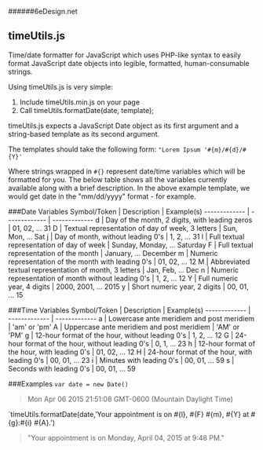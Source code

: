 ######6eDesign.net
## timeUtils.js
Time/date formatter for JavaScript which uses PHP-like syntax to easily format JavaScript date objects into legible, formatted, human-consumable strings. 

Using timeUtils.js is very simple: 

1. Include timeUtils.min.js on your page
2. Call timeUtils.formatDate(date, template); 

timeUtils.js expects a JavaScript Date object as its first argument and a string-based template as its second argument.  

The templates should take the following form: 
`"Lorem Ipsum '#{m}/#{d}/#{Y}'`

Where strings wrapped in `#{}` represent date/time variables which  will be formatted for you.  The below table shows all the variables currently available along with a brief description.  In the above example template, we would get date in the "mm/dd/yyyy" format - for example.

###Date Variables
Symbol/Token  | Description | Example(s)
------------- | ------------- | -------------
d | Day of the month, 2 digits, with leading zeros | 01, 02, ... 31
D | Textual representation of day of week, 3 letters | Sun, Mon, ... Sat
j | Day of month, without leading 0's | 1, 2, ... 31
l | Full textual representation of day of week | Sunday, Monday, ... Saturday
F | Full textual representation of the month | January, ... December
m | Numeric representation of the month with leading 0's | 01, 02, ... 12
M | Abbreviated textual representation of month, 3 letters | Jan, Feb, ... Dec
n | Numeric representation of month without leading 0's | 1, 2, ... 12
Y | Full numeric year, 4 digits | 2000, 2001, ... 2015
y | Short numeric year, 2 digits | 00, 01, ... 15

###Time Variables
Symbol/Token  | Description | Example(s)
------------- | ------------- | -------------
a | Lowercase ante meridiem and post meridiem | 'am' or 'pm'
A | Uppercase ante meridiem and post meridiem | 'AM' or 'PM'
g | 12-hour format of the hour, without leading 0's | 1, 2, ... 12
G | 24-hour format of the hour, without leading 0's | 0, 1, ... 23
h | 12-hour format of the hour, with leading 0's | 01, 02, ... 12
H | 24-hour format of the hour, with leading 0's | 00, 01, ... 23
i | Minutes with leading 0's | 00, 01, ... 59
s | Seconds with leading 0's | 00, 01, ... 59

###Examples
`var date = new Date()`

> Mon Apr 06 2015 21:51:08 GMT-0600 (Mountain Daylight Time)

`timeUtils.formatDate(date,'Your appointment is on #{l}, #{F} #{m}, #{Y} at #{g}:#{i} #{A}.')

> "Your appointment is on Monday, April 04, 2015 at 9:48 PM."
